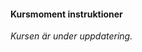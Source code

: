 #### Kursmoment instruktioner

_Kursen är under uppdatering._

<!--
* [01: Ramverk, innehåll, style](kurser/design-v3/kmom01)
* [02: LESS och responsivitet](kurser/design-v3/kmom02)
* [03: Grid, layout, typografi](kurser/design-v3/kmom03)
* [04: Färg](kurser/design-v3/kmom04)
* [05: Bild](kurser/design-v3/kmom05)
* [06: Design](kurser/design-v3/kmom06)
* [07/10: Projekt och examination](kurser/design-v3/kmom10)
-->

